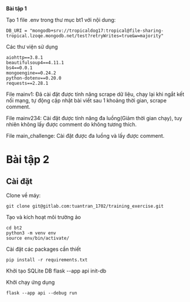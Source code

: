 **Bài tập 1**

Tạo 1 file .env trong thư mục bt1 với nội dung: 


    DB_URI = "mongodb+srv://tropicaldog17:tropical@file-sharing-tropical.lzoqe.mongodb.net/test?retryWrites=true&w=majority"


Các thư viện sử dụng 

    aiohttp==3.8.1
    beautifulsoup4==4.11.1
    bs4==0.0.1
    mongoengine==0.24.2
    python-dotenv==0.20.0
    requests==2.28.1

File mainv1: Đã cài đặt được tính năng scrape dữ liệu, chạy lại khi ngắt kết nối mạng, tự động cập nhật bài viết sau 1 khoảng thời gian, scrape comment.

File mainv234: Cài đặt được tính năng đa luồng(Giảm thời gian chạy), tuy nhiên không lấy được comment do không tương thích.

File main_challenge: Cài đặt được đa luồng và lấy được comment.

# Bài tập 2

## Cài đặt

Clone về máy:

    git clone git@gitlab.com:tuantran_1702/training_exercise.git

Tạo và kích hoạt môi trường ảo

    cd bt2
    python3 -m venv env
    source env/bin/activate/

Cài đặt các packages cần thiết

    pip install -r requirements.txt

Khởi tạo SQLite DB
    flask --app api init-db

Khởi chạy ứng dụng

    flask --app api --debug run


